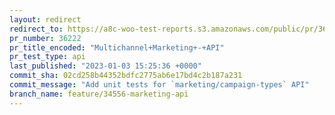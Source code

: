 ```yaml
---
layout: redirect
redirect_to: https://a8c-woo-test-reports.s3.amazonaws.com/public/pr/36222/api/index.html
pr_number: 36222
pr_title_encoded: "Multichannel+Marketing+-+API"
pr_test_type: api
last_published: "2023-01-03 15:25:36 +0000"
commit_sha: 02cd258b44352bdfc2775ab6e17bd4c2b187a231
commit_message: "Add unit tests for `marketing/campaign-types` API"
branch_name: feature/34556-marketing-api
---
```

